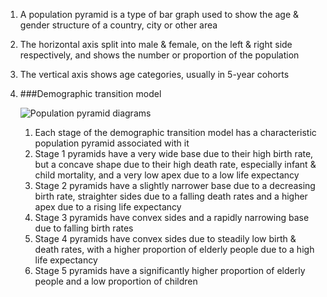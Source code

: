 1. A population pyramid is a type of bar graph used to show the age & gender structure of a country, city or other area
2. The horizontal axis split into male & female, on the left & right side respectively, and shows the number or proportion of the population
3. The vertical axis shows age categories, usually in 5-year cohorts
4. ###Demographic transition model

    ![Population pyramid diagrams](/gcse/img/geography/populationpyramids.png)

    1. Each stage of the demographic transition model has a characteristic population pyramid associated with it
    2. Stage 1 pyramids have a very wide base due to their high birth rate, but a concave shape due to their high death rate, especially infant & child mortality, and a very low apex due to a low life expectancy
    3. Stage 2 pyramids have a slightly narrower base due to a decreasing birth rate, straighter sides due to a falling death rates and a higher apex due to a rising life expectancy
    4. Stage 3 pyramids have convex sides and a rapidly narrowing base due to falling birth rates
    5. Stage 4 pyramids have convex sides due to steadily low birth & death rates, with a higher proportion of elderly people due to a high life expectancy
    6. Stage 5 pyramids have a significantly higher proportion of elderly people and a low proportion of children
